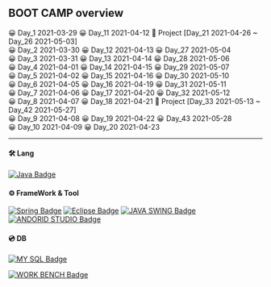 ## BOOT CAMP overview

😀 Day_1 2021-03-29 😀 Day_11 2021-04-12  🤴  Project [Day_21 2021-04-26 ~ Day_26 2021-05-03] <br>
😀 Day_2 2021-03-30 😀 Day_12 2021-04-13  😀 Day_27 2021-05-04  <br>
😀 Day_3 2021-03-31 😀 Day_13 2021-04-14  😀 Day_28 2021-05-06 <br>
😀 Day_4 2021-04-01 😀 Day_14 2021-04-15  😀 Day_29 2021-05-07<br>
😀 Day_5 2021-04-02 😀 Day_15 2021-04-16  😀 Day_30 2021-05-10<br>
😀 Day_6 2021-04-05 😀 Day_16 2021-04-19  😀 Day_31 2021-05-11<br>
😀 Day_7 2021-04-06 😀 Day_17 2021-04-20  😀 Day_32 2021-05-12<br>
😀 Day_8 2021-04-07 😀 Day_18 2021-04-21  🤴  Project [Day_33 2021-05-13 ~ Day_42 2021-05-27] <br>
😀 Day_9 2021-04-08 😀 Day_19 2021-04-22  😀 Day_43 2021-05-28<br>
😀 Day_10 2021-04-09 😀 Day_20 2021-04-23<br>

---

#### 🛠 Lang
[![Java Badge](https://img.shields.io/badge/Java-007396?style=for-the-badge&logo=java&logoColor=black)](http://java.com/)

#### ⚙️ FrameWork & Tool
[![Spring Badge](https://img.shields.io/badge/Spring-6DB33F?style=for-the-badge&logo=spring&logoColor=black)](http://spring.io/)
[![Eclipse Badge](https://img.shields.io/badge/Eclipse-2C2255?style=for-the-badge&logo=eclipse&logoColor=white)](http://eclipse.org/)
[![JAVA SWING Badge](https://img.shields.io/badge/Swing-FFFFFF?style=for-the-badge&logo=swing&logoColor=white)](http://java.com/)
[![ANDORID STUDIO Badge](https://img.shields.io/badge/AndroidStudio-6DB33F?style=for-the-badge&logo=androidstudio&logoColor=white)](http://android.com/)

#### 💿 DB

[![MY SQL Badge](https://img.shields.io/badge/Mysql-FFFFFF?style=for-the-badge&logo=mysql&logoColor=white)](http://mysql.com/)

[![WORK BENCH Badge](https://img.shields.io/badge/Workbench-FFFFFF?style=for-the-badge&logo=workbench&logoColor=white)](http://mysql.com/)





